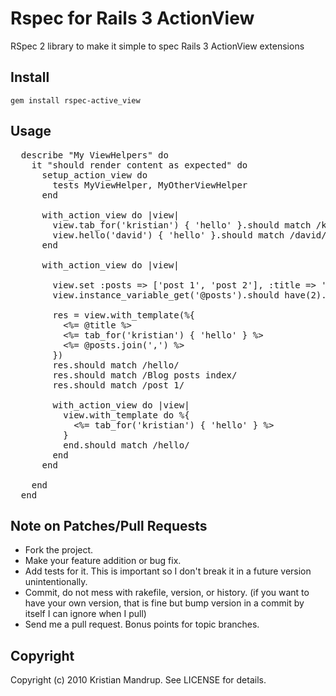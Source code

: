 # Rspec for Rails 3 ActionView

RSpec 2 library to make it simple to spec Rails 3 ActionView extensions  

## Install

<code>gem install rspec-active_view</code>

## Usage

<pre>
  describe "My ViewHelpers" do
    it "should render content as expected" do        
      setup_action_view do
        tests MyViewHelper, MyOtherViewHelper      
      end

      with_action_view do |view|
        view.tab_for('kristian') { 'hello' }.should match /kristian/
        view.hello('david') { 'hello' }.should match /david/
      end   
      
      with_action_view do |view| 

        view.set :posts => ['post 1', 'post 2'], :title => 'Blog posts index'
        view.instance_variable_get('@posts').should have(2).items
           
        res = view.with_template(%{
          <%= @title %>
          <%= tab_for('kristian') { 'hello' } %>
          <%= @posts.join(',') %>
        })
        res.should match /hello/
        res.should match /Blog posts index/
        res.should match /post 1/        
        
        with_action_view do |view|      
          view.with_template do %{
            <%= tab_for('kristian') { 'hello' } %>
          }
          end.should match /hello/      
        end
      end
             
    end
  end  
</pre>

## Note on Patches/Pull Requests
 
* Fork the project.
* Make your feature addition or bug fix.
* Add tests for it. This is important so I don't break it in a
  future version unintentionally.
* Commit, do not mess with rakefile, version, or history.
  (if you want to have your own version, that is fine but bump version in a commit by itself I can ignore when I pull)
* Send me a pull request. Bonus points for topic branches.

## Copyright

Copyright (c) 2010 Kristian Mandrup. See LICENSE for details.
